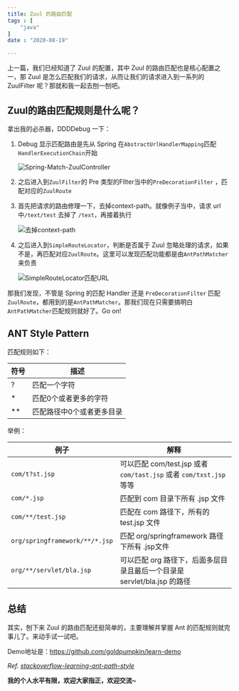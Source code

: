 ```yaml
---
title: Zuul 的路由匹配
tags : [
    "java"
]
date : "2020-08-19"

---
```


上一篇，我们已经知道了  Zuul 的配置，其中 Zuul 的路由匹配也是核心配置之一，那 Zuul 是怎么匹配我们的请求，从而让我们的请求进入到一系列的 ZuulFilter 呢？那就和我一起去刨一刨吧。
<!--more-->

## Zuul的路由匹配规则是什么呢？

拿出我的必杀器，DDDDebug 一下：

1. Debug 显示匹配路由是先从 Spring 在`AbstractUrlHandlerMapping`匹配`HandlerExecutionChain`开始

   ![Spring-Match-ZuulController](https://img.goldpumpkin.life/o/image-20200819230258789.png)

2. 之后进入到`ZuulFilter`的 Pre 类型的FIlter当中的`PreDecorationFilter` ，匹配对应的`ZuulRoute`

3. 首先把请求的路由修理一下，去掉context-path。就像例子当中，请求 url 中`/text/test` 去掉了 `/text`，再接着执行

   ![去掉context-path](https://img.goldpumpkin.life/o/image-20200819190711091.png)

4. 之后进入到`SimpleRouteLocator`，判断是否属于 Zuul 忽略处理的请求，如果不是，再匹配对应`ZuulRoute`。这里可以发现匹配功能都是由`AntPathMatcher`来负责

   ![SimpleRouteLocator匹配URL](https://img.goldpumpkin.life/o/image-20200819191434405.png)

那我们发现，不管是 Spring 的匹配 Handler 还是 `PreDecorationFilter` 匹配 `ZuulRoute`，都用到的是`AntPathMatcher`。那我们现在只需要搞明白`AntPathMatcher`匹配规则就好了。Go on!

## ANT Style Pattern

匹配规则如下：

| 符号 | 描述                      |
| ---- | ------------------------- |
| ?    | 匹配一个字符              |
| *    | 匹配0个或者更多的字符     |
| **   | 匹配路径中0个或者更多目录 |

举例：

| 例子                           | 解释                                                         |
| ------------------------------ | ------------------------------------------------------------ |
| `com/t?st.jsp`                 | 可以匹配 com/test.jsp 或者 `com/tast.jsp` 或者 `com/txst.jsp ` 等等 |
| `com/*.jsp`                    | 匹配到 com 目录下所有 .jsp 文件                              |
| `com/**/test.jsp`              | 匹配在 com 路径下，所有的 test.jsp 文件                      |
| `org/springframework/**/*.jsp` | 匹配 org/springframework 路径下所有 .jsp文件                 |
| `org/**/servlet/bla.jsp`       | 可以匹配 org 路径下，后面多层目录且最后一个目录是 servlet/bla.jsp 的路径 |

## 总结

其实，刨下来 Zuul 的路由匹配还挺简单的，主要理解并掌握 Ant 的匹配规则就完事儿了。来动手试一试吧。

Demo地址是：https://github.com/goldpumpkin/learn-demo

*Ref.*
*[stackoverflow-learning-ant-path-style](https://stackoverflow.com/questions/2952196/learning-ant-path-style)*

**我的个人水平有限，欢迎大家指正，欢迎交流~**

